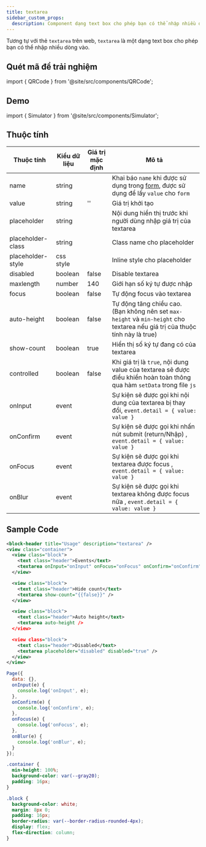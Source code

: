 ```yaml
---
title: textarea
sidebar_custom_props:
  description: Component dạng text box cho phép bạn có thể nhập nhiều dòng vào
---
```


Tương tự với thẻ `textarea` trên web, `textarea` là một dạng text box cho phép bạn có thể nhập nhiều dòng vào.

## Quét mã để trải nghiệm

import { QRCode } from '@site/src/components/QRCode';

<QRCode page="pages/component/basic/textarea/index" />

## Demo

import { Simulator } from '@site/src/components/Simulator';

<Simulator page="pages/component/basic/textarea/index" />

## Thuộc tính

| Thuộc tính        | Kiểu dữ liệu | Giá trị mặc định | Mô tả                                                                                                                        |
| ----------------- | ------------ | ---------------- | ---------------------------------------------------------------------------------------------------------------------------- |
| name              | string       |                  | Khai báo `name` khi được sử dụng trong [form](form), được sử dụng để lấy `value` cho `form`                                  |
| value             | string       | ''               | Giá trị khởi tạo                                                                                                             |
| placeholder       | string       |                  | Nội dung hiển thị trước khi người dùng nhập giá trị của textarea                                                             |
| placeholder-class | string       |                  | Class name cho placeholder                                                                                                   |
| placeholder-style | css style    |                  | Inline style cho placeholder                                                                                                 |
| disabled          | boolean      | false            | Disable textarea                                                                                                             |
| maxlength         | number       | 140              | Giới hạn số ký tự được nhập                                                                                                  |
| focus             | boolean      | false            | Tự động focus vào textarea                                                                                                   |
| auto-height       | boolean      | false            | Tự động tăng chiều cao. (Bạn không nên set `max-height` và `min-height` cho textarea nếu giá trị của thuộc tính này là true) |
| show-count        | boolean      | true             | Hiển thị số ký tự đang có của textarea                                                                                       |
| controlled        | boolean      | false            | Khi giá trị là `true`, nội dung value của textarea sẽ được điều khiển hoàn toàn thông qua hàm `setData` trong file `js`      |
| onInput           | event        |                  | Sự kiện sẽ được gọi khi nội dung của textarea bị thay đổi, `event.detail = { value: value }`                                 |
| onConfirm         | event        |                  | Sự kiện sẽ được gọi khi nhấn nút submit (return/Nhập) , `event.detail = { value: value }`                                    |
| onFocus           | event        |                  | Sự kiện sẽ được gọi khi textarea được focus , `event.detail = { value: value }`                                              |
| onBlur            | event        |                  | Sự kiện sẽ được gọi khi textarea không được focus nữa , `event.detail = { value: value }`                                    |

## Sample Code

```xml title=index.txml
<block-header title="Usage" description="textarea" />
<view class="container">
  <view class="block">
    <text class="header">Events</text>
    <textarea onInput="onInput" onFocus="onFocus" onConfirm="onConfirm" onBlur="onBlur" />
  </view>

  <view class="block">
    <text class="header">Hide count</text>
    <textarea show-count="{{false}}" />
  </view>

  <view class="block">
    <text class="header">Auto height</text>
    <textarea auto-height />
  </view>

  <view class="block">
    <text class="header">Disabled</text>
    <textarea placeholder="disabled" disabled="true" />
  </view>
</view>
```

```js title=index.js
Page({
  data: {},
  onInput(e) {
    console.log('onInput', e);
  },
  onConfirm(e) {
    console.log('onConfirm', e);
  },
  onFocus(e) {
    console.log('onFocus', e);
  },
  onBlur(e) {
    console.log('onBlur', e);
  }
});
```

```css title=index.tcss
.container {
  min-height: 100%;
  background-color: var(--gray20);
  padding: 16px;
}

.block {
  background-color: white;
  margin: 8px 0;
  padding: 16px;
  border-radius: var(--border-radius-rounded-4px);
  display: flex;
  flex-direction: column;
}
```
